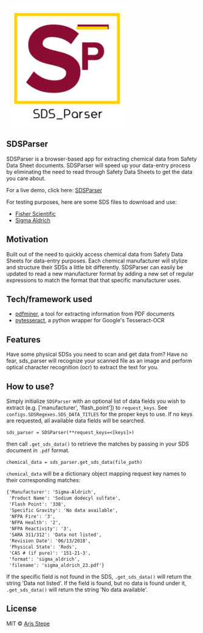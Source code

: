![alt text](https://github.com/astepe/sds_parser/blob/master/LogoSample_ByTailorBrands.jpg)

## SDSParser
SDSParser is a browser-based app for extracting chemical data from Safety Data Sheet documents. SDSParser will speed up your
data-entry process by eliminating the need to read through Safety Data Sheets to get the data you care about.

For a live demo, click here: [SDSParser](http://www.arisstepe.com/projects/submit_sds)

For testing purposes, here are some SDS files to download and use:
* [Fisher Scientific](https://www.fishersci.com/store/msds?partNumber=M2131&productDescription=MET+ISOBUTYL+KETONE+CR+ACS+1L&vendorId=VN00033897&countryCode=US&language=en)
* [Sigma Aldrich](https://www.sigmaaldrich.com/MSDS/MSDS/DisplayMSDSPage.do?country=US&language=en&productNumber=P5958&brand=SIGALD&PageToGoToURL=https%3A%2F%2Fwww.sigmaaldrich.com%2Fcatalog%2Fsearch%3Fterm%3Dpotassium%26interface%3DAll%26N%3D0%26mode%3Dmatch%2520partialmax%26lang%3Den%26region%3DUS%26focus%3Dproduct)

## Motivation
Built out of the need to quickly access chemical data from Safety Data Sheets for data-entry purposes. Each chemical manufacturer will stylize and structure their SDSs a little bit differently. SDSParser can easily be updated to read a new manufacturer format by adding a new set of regular expressions to match the format that that specific manufacturer uses. 

## Tech/framework used
* [pdfminer](https://github.com/euske/pdfminer), a tool for extracting information from PDF documents
* [pytesseract](https://pypi.org/project/pytesseract/), a python wrapper for Google's Tesseract-OCR

## Features
Have some physical SDSs you need to scan and get data from? Have no fear, sds_parser will recognize your scanned file as an image and perform optical character recognition (ocr) to extract the text for you. 

## How to use?
Simply initialize `SDSParser` with an optional list of data fields you wish to extract (e.g. ['manufacturer', 'flash_point']) to `request_keys`. See `configs.SDSRegexes.SDS_DATA_TITLES` for the proper keys to use. If no keys are requested, all available data fields will be searched.
```
sds_parser = SDSParser(**request_keys=<[keys]>)
```
then call `.get_sds_data()` to retrieve the matches by passing in your SDS document in `.pdf` format.

```
chemical_data = sds_parser.get_sds_data(file_path)
```
`chemical_data` will be a dictionary object mapping request key names to their corresponding matches:
```
{'Manufacturer': 'Sigma-Aldrich', 
 'Product Name': 'Sodium dodecyl sulfate', 
 'Flash Point': '338', 
 'Specific Gravity': 'No data available', 
 'NFPA Fire': '3', 
 'NFPA Health': '2', 
 'NFPA Reactivity': '3', 
 'SARA 311/312': 'Data not listed', 
 'Revision Date': '06/13/2018', 
 'Physical State': 'Rods', 
 'CAS # (if pure)': '151-21-3', 
 'format': 'sigma_aldrich', 
 'filename': 'sigma_aldrich_23.pdf'}
```

If the specific field is not found in the SDS, `.get_sds_data()` will return the string 'Data not listed'. 
If the field is found, but no data is found under it, `.get_sds_data()` will return the string 'No data available'.

## License

MIT © [Aris Stepe](http://www.arisstepe.com/)
